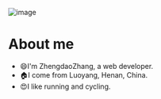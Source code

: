 ![image](https://myoctocat.com/assets/images/base-octocat.svg)
# About me
  - 😄I'm ZhengdaoZhang, a web developer.
  - 🏠I come from Luoyang, Henan, China.
  - 😍I like running and cycling.

<!--
**ZhengdaoZhang/ZhengdaoZhang** is a ✨ _special_ ✨ repository because its `README.md` (this file) appears on your GitHub profile.

Here are some ideas to get you started:

- 🔭 I’m currently working on ...
- 🌱 I’m currently learning ...
- 👯 I’m looking to collaborate on ...
- 🤔 I’m looking for help with ...
- 💬 Ask me about ...
- 📫 How to reach me: ...
- 😄 Pronouns: ...
- ⚡ Fun fact: ...
-->
